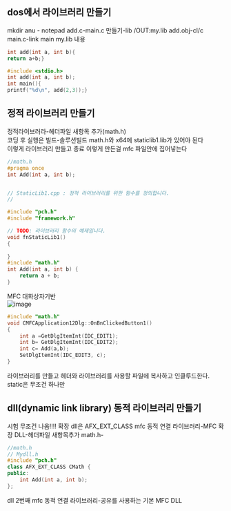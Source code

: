 ## dos에서 라이브러리 만들기
 mkdir anu - notepad add.c-main.c 만들기-lib /OUT:my.lib add.obj-cl/c main.c-link main my.lib
 내용 
``` c++ 
int add(int a, int b){
return a+b;}
```
  
```c++ 
#include <stdio.h>
int add(int a, int b);
int main(){
printf("%d\n", add(2,3));}
```
  
## 정적 라이브러리 만들기  
  
정적라이브러라-헤더파일 새항목 추가(math.h)    
코딩 후 실행은 빌드-솔루션빌드 math.h와 x64에 staticlib1.lib가 있어야 된다  
이렇게 라이브러리 만들고 종료 이렇게 만든걸 mfc 파일안에 집어넣는다    
  
``` c++
//math.h
#pragma once
int Add(int a, int b);
```
  
```c++

// StaticLib1.cpp : 정적 라이브러리를 위한 함수를 정의합니다.
//

#include "pch.h"
#include "framework.h"

// TODO: 라이브러리 함수의 예제입니다.
void fnStaticLib1()
{
	
}
#include "math.h"
int Add(int a, int b) {
	return a + b;
}
```

  
MFC 대화상자기반  
![image](https://github.com/gryrryfh/visual-programming/assets/50912987/9e247de2-5ecf-4843-b299-211ca9b59f15)  
  
```c++
#include "math.h"
void CMFCApplication12Dlg::OnBnClickedButton1()
{
	int a =GetDlgItemInt(IDC_EDIT1);
	int b= GetDlgItemInt(IDC_EDIT2);
	int c= Add(a,b);
	SetDlgItemInt(IDC_EDIT3, c);
}

```  
라이브러리를 만들고 헤더와 라이브러리를 사용할 파일에 복사하고 인클루드한다.  
static은 무조건 하나만  
  
## dll(dynamic link library) 동적 라이브러리 만들기
시험 무조건 나옴!!!!  확장 dll은 AFX_EXT_CLASS
mfc 동적 연결 라이브러리-MFC 확장 DLL-헤더파일 새항목추가 math.h-
```c++
//math.h
﻿// Mydll.h
#include "pch.h"
class AFX_EXT_CLASS CMath {
public:
    int Add(int a, int b);
};
```

dll 2번째
mfc 동적 연결 라이브러리-공유를 사용하는 기본 MFC DLL

